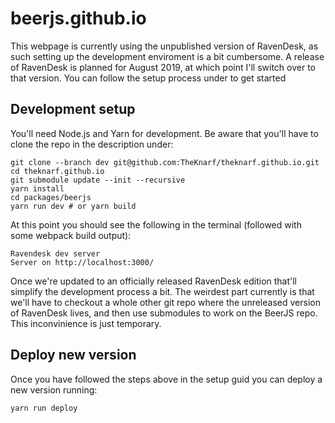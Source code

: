 # beerjs.github.io

This webpage is currently using the unpublished version of RavenDesk, as such setting up the development enviroment is a bit cumbersome.
A release of RavenDesk is planned for August 2019, at which point I'll switch over to that version.
You can follow the setup process under to get started

## Development setup

You'll need Node.js and Yarn for development. Be aware that you'll have to clone the repo in the description under:

```
git clone --branch dev git@github.com:TheKnarf/theknarf.github.io.git
cd theknarf.github.io
git submodule update --init --recursive
yarn install
cd packages/beerjs
yarn run dev # or yarn build
```

At this point you should see the following in the terminal (followed with some webpack build output):

```
Ravendesk dev server
Server on http://localhost:3000/
```

Once we're updated to an officially released RavenDesk edition that'll simplify the development process a bit.
The weirdest part currently is that we'll have to checkout a whole other git repo where the unreleased version of RavenDesk lives,
and then use submodules to work on the BeerJS repo.
This inconvinience is just temporary.

## Deploy new version

Once you have followed the steps above in the setup guid you can deploy a new version running:

```
yarn run deploy
```
